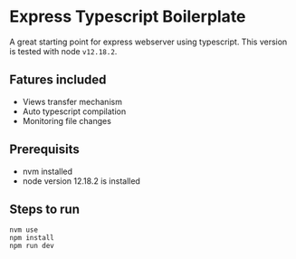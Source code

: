 # Express Typescript Boilerplate

A great starting point for express webserver using typescript. This version is tested with node `v12.18.2`. 

## Fatures included 

- Views transfer mechanism
- Auto typescript compilation
- Monitoring file changes

## Prerequisits

- nvm installed
- node version 12.18.2 is installed

## Steps to run

```
nvm use
npm install
npm run dev
```
